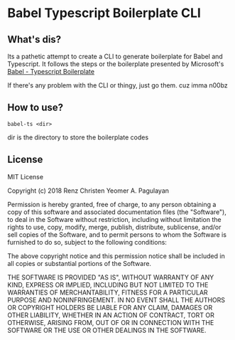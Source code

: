 # Babel Typescript Boilerplate CLI

## What's dis?
Its a pathetic attempt to create a CLI to generate boilerplate for
Babel and Typescript. It follows the steps or the boilerplate presented
by Microsoft's [Babel - Typescript Boilerplate](https://github.com/Microsoft/TypeScript-Babel-Starter)


If there's any problem with the CLI or thingy, just go them. cuz imma n00bz

## How to use?
    babel-ts <dir>
dir is the directory to store the boilerplate codes

## License
MIT License

Copyright (c) 2018 Renz Christen Yeomer A. Pagulayan

Permission is hereby granted, free of charge, to any person obtaining a copy
of this software and associated documentation files (the "Software"), to deal
in the Software without restriction, including without limitation the rights
to use, copy, modify, merge, publish, distribute, sublicense, and/or sell
copies of the Software, and to permit persons to whom the Software is
furnished to do so, subject to the following conditions:

The above copyright notice and this permission notice shall be included in all
copies or substantial portions of the Software.

THE SOFTWARE IS PROVIDED "AS IS", WITHOUT WARRANTY OF ANY KIND, EXPRESS OR
IMPLIED, INCLUDING BUT NOT LIMITED TO THE WARRANTIES OF MERCHANTABILITY,
FITNESS FOR A PARTICULAR PURPOSE AND NONINFRINGEMENT. IN NO EVENT SHALL THE
AUTHORS OR COPYRIGHT HOLDERS BE LIABLE FOR ANY CLAIM, DAMAGES OR OTHER
LIABILITY, WHETHER IN AN ACTION OF CONTRACT, TORT OR OTHERWISE, ARISING FROM,
OUT OF OR IN CONNECTION WITH THE SOFTWARE OR THE USE OR OTHER DEALINGS IN THE
SOFTWARE.